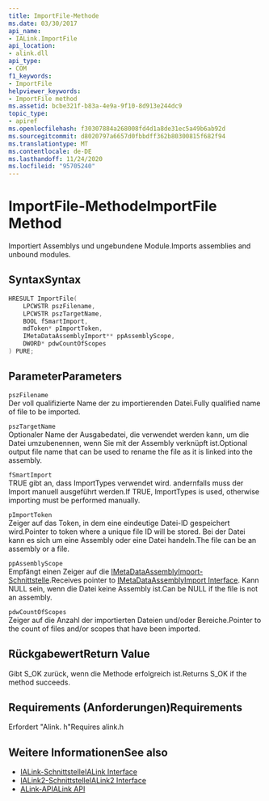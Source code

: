 ```yaml
---
title: ImportFile-Methode
ms.date: 03/30/2017
api_name:
- IALink.ImportFile
api_location:
- alink.dll
api_type:
- COM
f1_keywords:
- ImportFile
helpviewer_keywords:
- ImportFile method
ms.assetid: bcbe321f-b83a-4e9a-9f10-8d913e244dc9
topic_type:
- apiref
ms.openlocfilehash: f30307884a268008fd4d1a8de31ec5a49b6ab92d
ms.sourcegitcommit: d8020797a6657d0fbbdff362b80300815f682f94
ms.translationtype: MT
ms.contentlocale: de-DE
ms.lasthandoff: 11/24/2020
ms.locfileid: "95705240"
---
```

# <a name="importfile-method"></a><span data-ttu-id="bc77f-102">ImportFile-Methode</span><span class="sxs-lookup"><span data-stu-id="bc77f-102">ImportFile Method</span></span>

<span data-ttu-id="bc77f-103">Importiert Assemblys und ungebundene Module.</span><span class="sxs-lookup"><span data-stu-id="bc77f-103">Imports assemblies and unbound modules.</span></span>  
  
## <a name="syntax"></a><span data-ttu-id="bc77f-104">Syntax</span><span class="sxs-lookup"><span data-stu-id="bc77f-104">Syntax</span></span>  
  
```cpp  
HRESULT ImportFile(  
    LPCWSTR pszFilename,  
    LPCWSTR pszTargetName,  
    BOOL fSmartImport,  
    mdToken* pImportToken,  
    IMetaDataAssemblyImport** ppAssemblyScope,  
    DWORD* pdwCountOfScopes  
) PURE;  
```  
  
## <a name="parameters"></a><span data-ttu-id="bc77f-105">Parameter</span><span class="sxs-lookup"><span data-stu-id="bc77f-105">Parameters</span></span>  

 `pszFilename`  
 <span data-ttu-id="bc77f-106">Der voll qualifizierte Name der zu importierenden Datei.</span><span class="sxs-lookup"><span data-stu-id="bc77f-106">Fully qualified name of file to be imported.</span></span>  
  
 `pszTargetName`  
 <span data-ttu-id="bc77f-107">Optionaler Name der Ausgabedatei, die verwendet werden kann, um die Datei umzubenennen, wenn Sie mit der Assembly verknüpft ist.</span><span class="sxs-lookup"><span data-stu-id="bc77f-107">Optional output file name that can be used to rename the file as it is linked into the assembly.</span></span>  
  
 `fSmartImport`  
 <span data-ttu-id="bc77f-108">TRUE gibt an, dass ImportTypes verwendet wird. andernfalls muss der Import manuell ausgeführt werden.</span><span class="sxs-lookup"><span data-stu-id="bc77f-108">If TRUE, ImportTypes is used, otherwise importing must be performed manually.</span></span>  
  
 `pImportToken`  
 <span data-ttu-id="bc77f-109">Zeiger auf das Token, in dem eine eindeutige Datei-ID gespeichert wird.</span><span class="sxs-lookup"><span data-stu-id="bc77f-109">Pointer to token where a unique file ID will be stored.</span></span> <span data-ttu-id="bc77f-110">Bei der Datei kann es sich um eine Assembly oder eine Datei handeln.</span><span class="sxs-lookup"><span data-stu-id="bc77f-110">The file can be an assembly or a file.</span></span>  
  
 `ppAssemblyScope`  
 <span data-ttu-id="bc77f-111">Empfängt einen Zeiger auf die [IMetaDataAssemblyImport-Schnittstelle](../metadata/imetadataassemblyimport-interface.md).</span><span class="sxs-lookup"><span data-stu-id="bc77f-111">Receives pointer to [IMetaDataAssemblyImport Interface](../metadata/imetadataassemblyimport-interface.md).</span></span> <span data-ttu-id="bc77f-112">Kann NULL sein, wenn die Datei keine Assembly ist.</span><span class="sxs-lookup"><span data-stu-id="bc77f-112">Can be NULL if the file is not an assembly.</span></span>  
  
 `pdwCountOfScopes`  
 <span data-ttu-id="bc77f-113">Zeiger auf die Anzahl der importierten Dateien und/oder Bereiche.</span><span class="sxs-lookup"><span data-stu-id="bc77f-113">Pointer to the count of files and/or scopes that have been imported.</span></span>  
  
## <a name="return-value"></a><span data-ttu-id="bc77f-114">Rückgabewert</span><span class="sxs-lookup"><span data-stu-id="bc77f-114">Return Value</span></span>  

 <span data-ttu-id="bc77f-115">Gibt S_OK zurück, wenn die Methode erfolgreich ist.</span><span class="sxs-lookup"><span data-stu-id="bc77f-115">Returns S_OK if the method succeeds.</span></span>  
  
## <a name="requirements"></a><span data-ttu-id="bc77f-116">Requirements (Anforderungen)</span><span class="sxs-lookup"><span data-stu-id="bc77f-116">Requirements</span></span>  

 <span data-ttu-id="bc77f-117">Erfordert "Alink. h"</span><span class="sxs-lookup"><span data-stu-id="bc77f-117">Requires alink.h</span></span>  
  
## <a name="see-also"></a><span data-ttu-id="bc77f-118">Weitere Informationen</span><span class="sxs-lookup"><span data-stu-id="bc77f-118">See also</span></span>

- [<span data-ttu-id="bc77f-119">IALink-Schnittstelle</span><span class="sxs-lookup"><span data-stu-id="bc77f-119">IALink Interface</span></span>](ialink-interface.md)
- [<span data-ttu-id="bc77f-120">IALink2-Schnittstelle</span><span class="sxs-lookup"><span data-stu-id="bc77f-120">IALink2 Interface</span></span>](ialink2-interface.md)
- [<span data-ttu-id="bc77f-121">ALink-API</span><span class="sxs-lookup"><span data-stu-id="bc77f-121">ALink API</span></span>](index.md)
